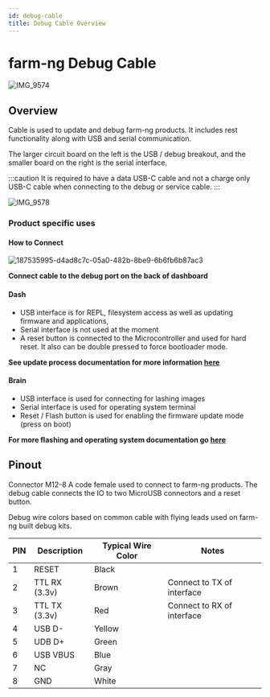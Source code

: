 ```yaml
---
id: debug-cable
title: Debug Cable Overview
---
```


# farm-ng Debug Cable

![IMG_9574](https://user-images.githubusercontent.com/64480560/205400778-1bfa084c-a187-4f42-8840-7b91714ab7f0.jpg)
## Overview

Cable is used to update and debug farm-ng products. It includes rest functionality along with USB and serial communication.

The larger circuit board on the left is the USB / debug breakout, and the smaller board on the right is the serial interface.

:::caution
It is required to have a data USB-C cable and not a charge only USB-C cable when connecting to the debug or service cable.
:::

![IMG_9578](https://user-images.githubusercontent.com/64480560/205400599-f79e0cae-35f3-4610-bbcf-9a4e50857fac.jpg)

### Product specific uses


#### How to Connect
![187535995-d4ad8c7c-05a0-482b-8be9-6b6fb6b87ac3](https://user-images.githubusercontent.com/64480560/206007745-b36c59c7-22dd-4435-9cae-8503956174f3.png)

**Connect cable to the debug port on the back of dashboard**


#### Dash

- USB interface is for REPL, filesystem access as well as updating firmware and applications,
- Serial interface is not used at the moment
- A reset button is connected to the Microcontroller and used for hard reset. It also can be double pressed to force bootloader mode.

**See update process documentation for more information [here](/docs/dashboard/fw_updates.md)**

#### Brain

- USB interface is used for connecting for lashing images
- Serial interface is used for operating system terminal
- Reset / Flash button is used for enabling the firmware update mode (press on boot)

**For more flashing and operating system documentation go [here](/docs/brain/README.md)**

## Pinout

Connector M12-8 A code female used to connect to farm-ng products. The debug cable connects the IO to two MicroUSB connectors and a reset button.

Debug wire colors based on common cable with flying leads used on farm-ng built debug kits.

| PIN | Description   | Typical Wire Color | Notes                      |
| --- | ------------- | ------------------ | -------------------------- |
| 1   | RESET         | Black              |                            |
| 2   | TTL RX (3.3v) | Brown              | Connect to TX of interface |
| 3   | TTL TX (3.3v) | Red                | Connect to RX of interface |
| 4   | USB D-        | Yellow             |                            |
| 5   | UDB D+        | Green              |                            |
| 6   | USB VBUS      | Blue               |                            |
| 7   | NC            | Gray               |                            |
| 8   | GND           | White              |                            |
